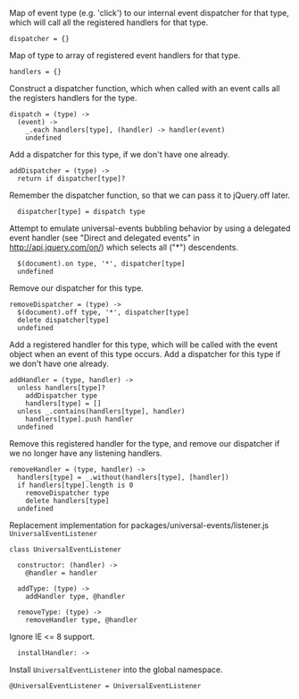 Map of event type (e.g. 'click') to our internal event dispatcher for
that type, which will call all the registered handlers for that type.

    dispatcher = {}


Map of type to array of registered event handlers for that type.

    handlers = {}

Construct a dispatcher function, which when called with an event calls
all the registers handlers for the type.

    dispatch = (type) ->
      (event) ->
        _.each handlers[type], (handler) -> handler(event)
        undefined

Add a dispatcher for this type, if we don't have one already.

    addDispatcher = (type) ->
      return if dispatcher[type]?

Remember the dispatcher function, so that we can pass it to jQuery.off
later.

      dispatcher[type] = dispatch type

Attempt to emulate universal-events bubbling behavior by using a
delegated event handler (see "Direct and delegated events" in
http://api.jquery.com/on/) which selects all ("*") descendents.

      $(document).on type, '*', dispatcher[type]
      undefined


Remove our dispatcher for this type.

    removeDispatcher = (type) ->
      $(document).off type, '*', dispatcher[type]
      delete dispatcher[type]
      undefined


Add a registered handler for this type, which will be called with the
event object when an event of this type occurs.  Add a dispatcher for
this type if we don't have one already.

    addHandler = (type, handler) ->
      unless handlers[type]?
        addDispatcher type
        handlers[type] = []
      unless _.contains(handlers[type], handler)
        handlers[type].push handler
      undefined

Remove this registered handler for the type, and remove our dispatcher
if we no longer have any listening handlers.

    removeHandler = (type, handler) ->
      handlers[type] = _.without(handlers[type], [handler])
      if handlers[type].length is 0
        removeDispatcher type
        delete handlers[type]
      undefined

Replacement implementation for packages/universal-events/listener.js
`UniversalEventListener`

    class UniversalEventListener

      constructor: (handler) ->
        @handler = handler

      addType: (type) ->
        addHandler type, @handler

      removeType: (type) ->
        removeHandler type, @handler

Ignore IE <= 8 support.

      installHandler: ->


Install `UniversalEventListener` into the global namespace.

    @UniversalEventListener = UniversalEventListener
